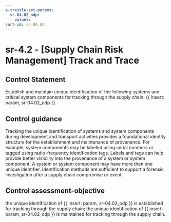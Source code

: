 ```yaml
---
x-trestle-set-params:
  sr-04.02_odp:
    values:
sort-id: sr-04.02
---
```


# sr-4.2 - \[Supply Chain Risk Management\] Track and Trace

## Control Statement

Establish and maintain unique identification of the following systems and critical system components for tracking through the supply chain: {{ insert: param, sr-04.02_odp }}.

## Control guidance

Tracking the unique identification of systems and system components during development and transport activities provides a foundational identity structure for the establishment and maintenance of provenance. For example, system components may be labeled using serial numbers or tagged using radio-frequency identification tags. Labels and tags can help provide better visibility into the provenance of a system or system component. A system or system component may have more than one unique identifier. Identification methods are sufficient to support a forensic investigation after a supply chain compromise or event.

## Control assessment-objective

the unique identification of {{ insert: param, sr-04.02_odp }} is established for tracking through the supply chain;
the unique identification of {{ insert: param, sr-04.02_odp }} is maintained for tracking through the supply chain.
